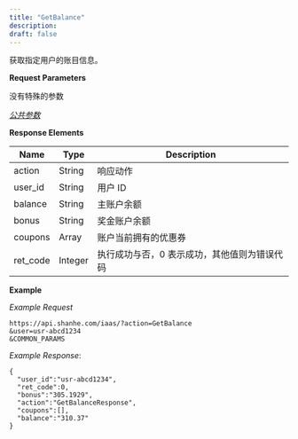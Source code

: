 ```yaml
---
title: "GetBalance"
description: 
draft: false
---
```




获取指定用户的账目信息。

**Request Parameters**

没有特殊的参数

[_公共参数_](../../../parameters/)

**Response Elements**

| Name | Type | Description |
| --- | --- | --- |
| action | String | 响应动作 |
| user_id | String | 用户 ID |
| balance | String | 主账户余额 |
| bonus | String | 奖金账户余额 |
| coupons | Array | 账户当前拥有的优惠券 |
| ret_code | Integer | 执行成功与否，0 表示成功，其他值则为错误代码 |

**Example**

_Example Request_

```
https://api.shanhe.com/iaas/?action=GetBalance
&user=usr-abcd1234
&COMMON_PARAMS
```

_Example Response_:

```
{
  "user_id":"usr-abcd1234",
  "ret_code":0,
  "bonus":"305.1929",
  "action":"GetBalanceResponse",
  "coupons":[],
  "balance":"310.37"
}
```
